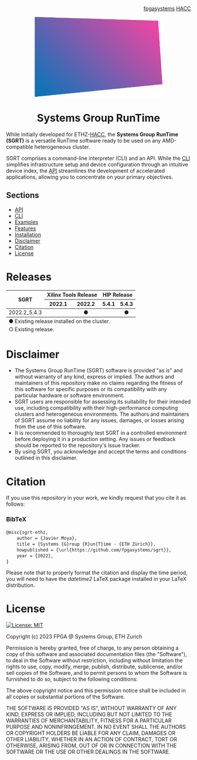 <!-- <div id="readme" class="Box-body readme blob js-code-block-container">
<article class="markdown-body entry-content p-3 p-md-6" itemprop="text"> -->
<p align="right">
<a href="https://github.com/fpgasystems">fpgasystems</a> <a href="https://github.com/fpgasystems/hacc">HACC</a>
</p>

<p align="center">
<img src="https://github.com/fpgasystems/sgrt/blob/main/sgrt-removebg.png" align="center" width="350">
</p>

<h1 align="center">
  Systems Group RunTime
</h1> 

While initially developed for ETHZ-[HACC](https://github.com/fpgasystems/hacc), the **Systems Group RunTime (SGRT)** is a versatile RunTime software ready to be used on any AMD-compatible heterogeneous cluster. 

SGRT comprises a command-line interpreter (CLI) and an API. While the [CLI](./cli/manual.md#cli) simplifies infrastructure setup and device configuration through an intuitive device index, the [API](./api/manual.md) streamlines the development of accelerated applications, allowing you to concentrate on your primary objectives.

## Sections
* [API](./api/manual.md#api)
* [CLI](./cli/manual.md#cli)
* [Examples](./examples.md#examples)
* [Features](./features.md#features)
* [Installation](https://github.com/fpgasystems/sgrt_install#--systems-group-runtime-installation)
* [Disclaimer](#disclaimer)
* [Citation](#citation)
* [License](#license)

# Releases

<table class="tg">
<thead>
  <tr style="text-align:center">
    <th class="tg-0pky" rowspan="2"><div align="center">SGRT</div></th>
    <th class="tg-0pky" colspan="2" style="text-align:center"><div align="center">Xilinx Tools Release</div></th>
    <th class="tg-0pky" colspan="2" style="text-align:center"><div align="center">HIP Release</div></th>
  </tr>
  <tr>
    <th class="tg-0pky" style="text-align:center">2022.1</th>
    <th class="tg-0pky" style="text-align:center">2022.2</th>
    <th class="tg-0pky" style="text-align:center">5.4.1</th>
    <th class="tg-0pky" style="text-align:center">5.4.3</th>
  </tr>
</thead>
<tbody>
  <tr>
    <td class="tg-0pky"><div align="center">2022.2_5.4.3</div></td>
    <td class="tg-0pky" align="center"></td>
    <td class="tg-0pky" align="center">&#9679;</td>
    <td class="tg-0pky" align="center"></td>
    <td class="tg-0pky" align="center">&#9679;</td>
  </tr>
</tbody>
<tfoot><tr><td colspan="5">&#9675; Existing release.</td></tr></tfoot>
<tfoot><tr><td colspan="5">&#9679; Existing release installed on the cluster.</td></tr></tfoot>
</table>

# Disclaimer

* The Systems Group RunTime (SGRT) software is provided "as is" and without warranty of any kind, express or implied. The authors and maintainers of this repository make no claims regarding the fitness of this software for specific purposes or its compatibility with any particular hardware or software environment.
* SGRT users are responsible for assessing its suitability for their intended use, including compatibility with their high-performance computing clusters and heterogeneous environments. The authors and maintainers of SGRT assume no liability for any issues, damages, or losses arising from the use of this software.
* It is recommended to thoroughly test SGRT in a controlled environment before deploying it in a production setting. Any issues or feedback should be reported to the repository's issue tracker.
* By using SGRT, you acknowledge and accept the terms and conditions outlined in this disclaimer.

# Citation
If you use this repository in your work, we kindly request that you cite it as follows:

### BibTeX
```
@misc{sgrt-ethz,
    author = {Javier Moya},
    title = {Systems {G}roup {R}un{T}ime - {ETH Zürich}},
    howpublished = {\url{https://github.com/fpgasystems/sgrt}},
    year = {2022},
}
```

Please note that to properly format the citation and display the time period, you will need to have the *datetime2* LaTeX package installed in your LaTeX distribution.

# License

[![License: MIT](https://img.shields.io/badge/License-MIT-yellow.svg)](https://opensource.org/licenses/MIT)

Copyright (c) 2023 FPGA @ Systems Group, ETH Zurich

Permission is hereby granted, free of charge, to any person obtaining a copy
of this software and associated documentation files (the "Software"), to deal
in the Software without restriction, including without limitation the rights
to use, copy, modify, merge, publish, distribute, sublicense, and/or sell
copies of the Software, and to permit persons to whom the Software is
furnished to do so, subject to the following conditions:

The above copyright notice and this permission notice shall be included in all
copies or substantial portions of the Software.

THE SOFTWARE IS PROVIDED "AS IS", WITHOUT WARRANTY OF ANY KIND, EXPRESS OR
IMPLIED, INCLUDING BUT NOT LIMITED TO THE WARRANTIES OF MERCHANTABILITY,
FITNESS FOR A PARTICULAR PURPOSE AND NONINFRINGEMENT. IN NO EVENT SHALL THE
AUTHORS OR COPYRIGHT HOLDERS BE LIABLE FOR ANY CLAIM, DAMAGES OR OTHER
LIABILITY, WHETHER IN AN ACTION OF CONTRACT, TORT OR OTHERWISE, ARISING FROM,
OUT OF OR IN CONNECTION WITH THE SOFTWARE OR THE USE OR OTHER DEALINGS IN THE
SOFTWARE.